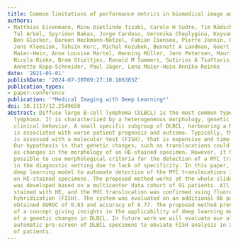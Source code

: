 ```yaml
---
title: Common limitations of performance metrics in biomedical image analysis
authors:
- Matthias Eisenmann, Minu Dietlinde Tizabi, Carole H Sudre, Tim Rädsch, Michela Antonelli,
  Tal Arbel, Spyridon Bakas, Jorge Cardoso, Veronika Cheplygina, Keyvan Farahani,
  Ben Glocker, Doreen Heckmann-Nötzel, Fabian Isensee, Pierre Jannin, Charles Kahn,
  Jens Kleesiek, Tahsin Kurc, Michal Kozubek, Bennett A Landman, Geert Litjens, Klaus
  Maier-Hein, Anne Lousise Martel, Henning Müller, Jens Petersen, Mauricio Reyes,
  Nicola Rieke, Bram Stieltjes, Ronald M Summers, Sotirios A Tsaftaris, Bram van Ginneken,
  Annette Kopp-Schneider, Paul Jäger, Lena Maier-Hein Annika Reinke
date: '2021-01-01'
publishDate: '2024-07-30T09:27:10.186383Z'
publication_types:
- paper-conference
publication: '*Medical Imaging with Deep Learning*'
doi: 10.1117/12.2549650
abstract: Diffuse large B-cell lymphoma (DLBCL) is the most common type of B-cell
  lymphoma. It is characterized by a heterogeneous morphology, genetic changes and
  clinical behavior. A small specific subgroup of DLBCL, harbouring a MYC gene translocation
  is associated with worse patient prognosis and outcome. Typically, the MYC translocation
  is assessed with a molecular test (FISH), that is expensive and time-consuming.
  Our hypothesis is that genetic changes, such as translocations could be visible
  as changes in the morphology of an HE-stained specimen. However, it has not proven
  possible to use morphological criteria for the detection of a MYC translocation
  in the diagnostic setting due to lack of specificity. In this paper, we apply a
  deep learning model to automate detection of the MYC translocations in DLBCL based
  on HE-stained specimens. The proposed method works at the whole-slide level and
  was developed based on a multicenter data cohort of 91 patients. All specimens were
  stained with HE, and the MYC translocation was confirmed using fluorescence in situ
  hybridization (FISH). The system was evaluated on an additional 66 patients, and
  obtained AUROC of 0.83 and accuracy of 0.77. The proposed method presents proof
  of a concept giving insights in the applicability of deep learning methods for detection
  of a genetic changes in DLBCL. In future work we will evaluate our algorithm for
  automatic pre-screen of DLBCL specimens to obviate FISH analysis in a large number
  of patients.
---
```

